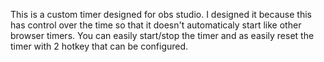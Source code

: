 This is a custom timer designed for obs studio.
I designed it because this has control over the time so that it doesn't automaticaly start like other browser timers. 
You can easily start/stop the timer and as easily reset the timer with 2 hotkey that can be configured.
